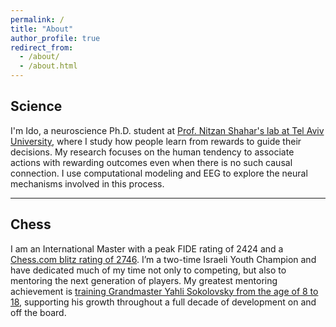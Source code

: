 ```yaml
---
permalink: /
title: "About"
author_profile: true
redirect_from: 
  - /about/
  - /about.html
---
```


## Science

I'm Ido, a neuroscience Ph.D. student at [Prof. Nitzan Shahar's lab at Tel Aviv University](https://www.shahar-lab.com/), where I study how people learn from rewards to guide their decisions. My research focuses on the human tendency to associate actions with rewarding outcomes even when there is no such causal connection. I use computational modeling and EEG to explore the neural mechanisms involved in this process.

---

## Chess

I am an International Master with a peak FIDE rating of 2424 and a [Chess.com blitz rating of 2746](https://www.chess.com/member/idobenartzi). I’m a two-time Israeli Youth Champion and have dedicated much of my time not only to competing, but also to mentoring the next generation of players. My greatest mentoring achievement is [training Grandmaster Yahli Sokolovsky from the age of 8 to 18](https://medium.com/@ido-iba/from-an-amateur-chess-player-to-europes-1-3e174ed9d4f4), supporting his growth throughout a full decade of development on and off the board.

